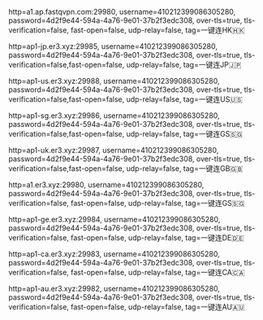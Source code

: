 http=a1.ap.fastqvpn.com:29980, username=410212399086305280, password=4d2f9e44-594a-4a76-9e01-37b2f3edc308, over-tls=true, tls-verification=false, fast-open=false, udp-relay=false, tag=一键连HK🇭🇰

http=ap1-jp.er3.xyz:29985, username=410212399086305280, password=4d2f9e44-594a-4a76-9e01-37b2f3edc308, over-tls=true, tls-verification=false,fast-open=false, udp-relay=false, tag=一键连JP🇯🇵

http=ap1-us.er3.xyz:29988, username=410212399086305280, password=4d2f9e44-594a-4a76-9e01-37b2f3edc308, over-tls=true, tls-verification=false,fast-open=false, udp-relay=false, tag=一键连US🇺🇸

http=ap1-sg.er3.xyz:29986, username=410212399086305280, password=4d2f9e44-594a-4a76-9e01-37b2f3edc308, over-tls=true, tls-verification=false,fast-open=false, udp-relay=false, tag=一键连GS🇸🇬

http=ap1-uk.er3.xyz:29987, username=410212399086305280, password=4d2f9e44-594a-4a76-9e01-37b2f3edc308, over-tls=true, tls-verification=false,fast-open=false, udp-relay=false, tag=一键连GB🇬🇧

http=a1.er3.xyz:29980, username=410212399086305280, password=4d2f9e44-594a-4a76-9e01-37b2f3edc308, over-tls=true, tls-verification=false, fast-open=false, udp-relay=false, tag=一键连GS🇸🇬

http=ap1-ge.er3.xyz:29984, username=410212399086305280, password=4d2f9e44-594a-4a76-9e01-37b2f3edc308, over-tls=true, tls-verification=false, fast-open=false, udp-relay=false, tag=一键连DE🇩🇪

http=ap1-ca.er3.xyz:29983, username=410212399086305280, password=4d2f9e44-594a-4a76-9e01-37b2f3edc308, over-tls=true, tls-verification=false, fast-open=false, udp-relay=false, tag=一键连CA🇨🇦

http=ap1-au.er3.xyz:29982, username=410212399086305280, password=4d2f9e44-594a-4a76-9e01-37b2f3edc308, over-tls=true, tls-verification=false, fast-open=false, udp-relay=false, tag=一键连AU🇦🇺

